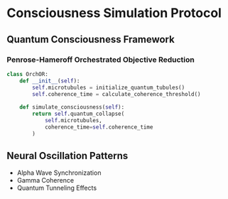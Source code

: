 # Consciousness Simulation Protocol

## Quantum Consciousness Framework

### Penrose-Hameroff Orchestrated Objective Reduction
```python
class OrchOR:
    def __init__(self):
        self.microtubules = initialize_quantum_tubules()
        self.coherence_time = calculate_coherence_threshold()
    
    def simulate_consciousness(self):
        return self.quantum_collapse(
            self.microtubules,
            coherence_time=self.coherence_time
        )
```

## Neural Oscillation Patterns
- Alpha Wave Synchronization
- Gamma Coherence
- Quantum Tunneling Effects
